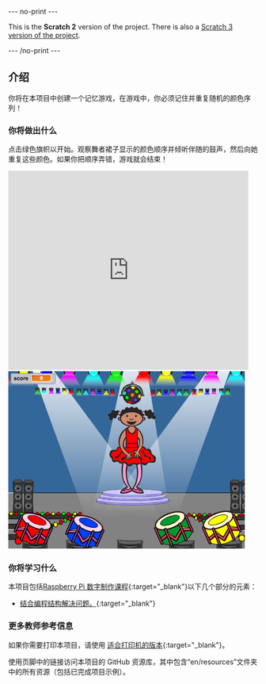 --- no-print ---

This is the **Scratch 2** version of the project. There is also a [Scratch 3 version of the project](https://projects.raspberrypi.org/zh-CN/projects/memory).

--- /no-print ---

## 介绍

你将在本项目中创建一个记忆游戏，在游戏中，你必须记住并重复随机的颜色序列！

### 你将做出什么

点击绿色旗帜以开始。观察舞者裙子显示的颜色顺序并倾听伴随的鼓声，然后向她重复这些颜色。如果你把顺序弄错，游戏就会结束！

<div class="scratch-preview">
  <iframe allowtransparency="true" width="485" height="402" src="https://scratch.mit.edu/projects/embed/34874510/?autostart=false" frameborder="0"></iframe>
  <img src="images/colour-final.png">
</div>

### 你将学习什么

本项目包括[Raspberry Pi 数字制作课程](http://rpf.io/curriculum){:target="_blank"}以下几个部分的元素：

+ [结合编程结构解决问题。](https://www.raspberrypi.org/curriculum/programming/builder){:target="_blank"}


### 更多教师参考信息

如果你需要打印本项目，请使用 [适合打印机的版本](https://projects.raspberrypi.org/en/projects/memory-scratch2/print){:target="_blank"}。

使用页脚中的链接访问本项目的 GitHub 资源库，其中包含“en/resources”文件夹中的所有资源（包括已完成项目示例）。
